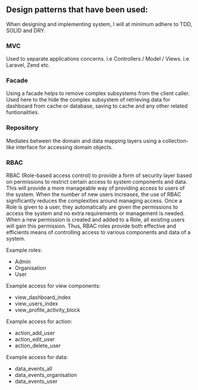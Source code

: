 ## Design patterns that have been used:
When designing and implementing system, I will at minimum adhere to TDD, SOLID and DRY.

### MVC
Used to separate applications concerns. i.e Controllers / Model / Views. i.e Laravel, Zend etc.

### Facade

Using a facade helps to remove complex subsystems from the client caller.
Used here to the hide the complex subsystem of retrieving data for dashboard from cache or database, saving to cache and any other related funtionalities.

### Repository

Mediates between the domain and data mapping layers using a collection-like interface for accessing domain objects.

### RBAC

RBAC (Role-based access control) to provide a form of security layer based on permissions to restrict certain access to system components and data. This will provide a more manageable way of providing access to users of the system. When the number of new users increases, the use of RBAC significantly reduces the complexities around managing access. Once a Role is given to a user, they automatically are given the permissions to access the system and no extra requirements or management is needed. When a new permission is created and added to a Role, all existing users will gain this permission. Thus, RBAC roles provide both effective and efficients means of controlling access to various components and data of a system.

Example roles:
- Admin
- Organisation
- User

Example access for view components:
- view_dashboard_index
- view_users_index
- view_profile_activity_block

Example access for action:
- action_add_user
- action_edit_user
- action_delete_user

Example access for data:
- data_events_all
- data_events_organisation
- data_events_user


